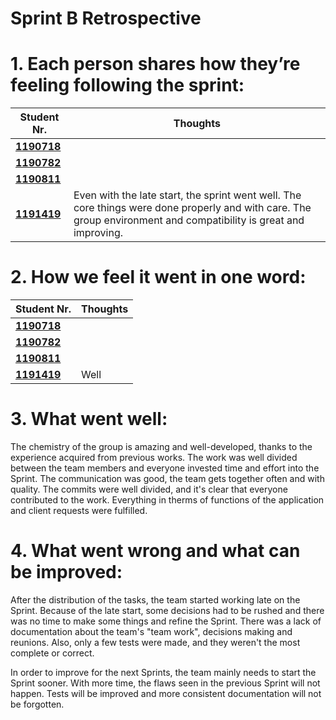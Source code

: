 # Sprint B Retrospective 

# 1. Each person shares how they’re feeling following the sprint:


| Student Nr.	                   | Thoughts			 |
|------------------------------|------------------|
| **[1190718](/docs/1190718)** |      |
| **[1190782](/docs/1190782)** | 	 	   |
| **[1190811](/docs/1190811)** |  	  |
| **[1191419](/docs/1191419)** | Even with the late start, the sprint went well. The core things were done properly and with care. The group environment and compatibility is great and improving. |

# 2. How we feel it went in one word:

| Student Nr.	                   | Thoughts			 |
|------------------------------|------------------|
| **[1190718](/docs/1190718)** |      |
| **[1190782](/docs/1190782)** | 	 	   |
| **[1190811](/docs/1190811)** |  	  |
| **[1191419](/docs/1191419)** | Well |

# 3. What went well:

The chemistry of the group is amazing and well-developed, thanks to the experience acquired from previous works. 
The work was well divided between the team members and everyone invested time and effort into the Sprint. The communication was good,
the team gets together often and with quality. The commits were well divided, and it's clear that everyone
contributed to the work. Everything in therms of functions of the application and client requests were fulfilled.

# 4. What went wrong and what can be improved:

After the distribution of the tasks, the team started working late on the Sprint. Because of the late start, some decisions had to be rushed and 
there was no time to make some things and refine the Sprint. There was a lack of documentation about the team's "team work", decisions making and reunions.
Also, only a few tests were made, and they weren't the most complete or correct.

In order to improve for the next Sprints, the team mainly needs to start the Sprint sooner. With more time, the flaws seen in the previous Sprint 
will not happen. Tests will be improved and more consistent documentation will not be forgotten.

 

